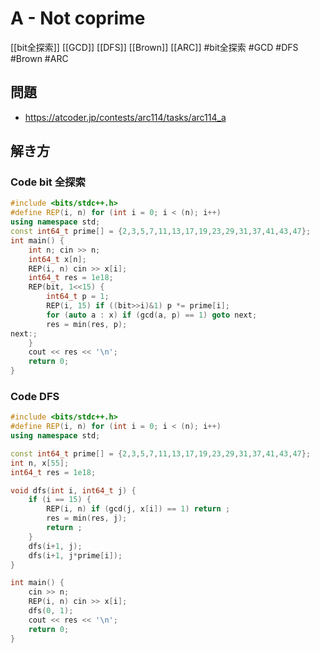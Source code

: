 # A - Not coprime
[[bit全探索]] [[GCD]] [[DFS]] [[Brown]] [[ARC]]
#bit全探索 #GCD #DFS #Brown #ARC 

## 問題
- https://atcoder.jp/contests/arc114/tasks/arc114_a

## 解き方
### Code bit 全探索
```c++
#include <bits/stdc++.h>
#define REP(i, n) for (int i = 0; i < (n); i++)
using namespace std;
const int64_t prime[] = {2,3,5,7,11,13,17,19,23,29,31,37,41,43,47};
int main() {
	int n; cin >> n;
	int64_t x[n];
	REP(i, n) cin >> x[i];
	int64_t res = 1e18;
	REP(bit, 1<<15) {
		int64_t p = 1;
		REP(i, 15) if ((bit>>i)&1) p *= prime[i];
		for (auto a : x) if (gcd(a, p) == 1) goto next;
		res = min(res, p);
next:;
	}
	cout << res << '\n';
	return 0;
}
```

### Code DFS
```c++
#include <bits/stdc++.h>
#define REP(i, n) for (int i = 0; i < (n); i++)
using namespace std;

const int64_t prime[] = {2,3,5,7,11,13,17,19,23,29,31,37,41,43,47};
int n, x[55];
int64_t res = 1e18;

void dfs(int i, int64_t j) {
	if (i == 15) {
		REP(i, n) if (gcd(j, x[i]) == 1) return ;
		res = min(res, j);
		return ;
	}
	dfs(i+1, j);
	dfs(i+1, j*prime[i]);
}

int main() {
	cin >> n;
	REP(i, n) cin >> x[i];
	dfs(0, 1);
	cout << res << '\n';
	return 0;
}
```